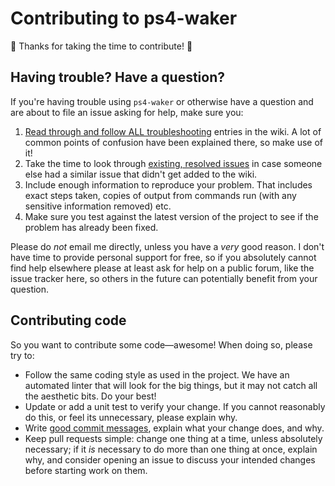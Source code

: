 Contributing to ps4-waker
=========================

:tada: Thanks for taking the time to contribute! :tada:

## Having trouble? Have a question?

If you're having trouble using `ps4-waker` or otherwise have a question
and are about to file an issue asking for help, make sure you:

1. [Read through and follow ALL troubleshooting][1] entries in the
   wiki. A lot of common points of confusion have been explained there,
   so make use of it!
2. Take the time to look through [existing, resolved issues][2] in case
   someone else had a similar issue that didn't get added to the wiki.
3. Include enough information to reproduce your problem. That includes
   exact steps taken, copies of output from commands run (with any
   sensitive information removed) etc.
4. Make sure you test against the latest version of the project to see
   if the problem has already been fixed.

Please do *not* email me directly, unless you have a *very* good
reason. I don't have time to provide personal support for free, so if
you absolutely cannot find help elsewhere please at least ask for help
on a public forum, like the issue tracker here, so others in the future
can potentially benefit from your question.

## Contributing code

So you want to contribute some code—awesome! When doing so, please try to:

* Follow the same coding style as used in the project. We have an
  automated linter that will look for the big things, but it may not
  catch all the aesthetic bits. Do your best!
* Update or add a unit test to verify your change. If you cannot
  reasonably do this, or feel its unnecessary, please explain why.
* Write [good commit messages][3], explain what your change does, and
  why.
* Keep pull requests simple: change one thing at a time, unless
  absolutely necessary; if it *is* necessary to do more than one thing
  at once, explain why, and consider opening an issue to discuss your
  intended changes before starting work on them.

[1]: https://github.com/dhleong/ps4-waker/wiki/Troubleshooting
[2]: https://github.com/dhleong/ps4-waker/issues?q=is%3Aissue+is%3Aclosed+label%3Ahelpme
[3]: https://tbaggery.com/2008/04/19/a-note-about-git-commit-messages.html

